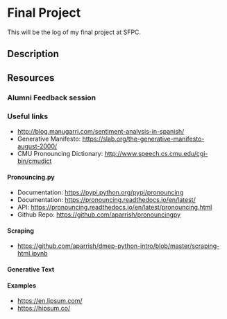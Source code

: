 # Final Project

This will be the log of my final project at SFPC.

## Description




## Resources

### Alumni Feedback session


### Useful links
- http://blog.manugarri.com/sentiment-analysis-in-spanish/
- Generative Manifesto: https://slab.org/the-generative-manifesto-august-2000/
- CMU Pronouncing Dictionary: http://www.speech.cs.cmu.edu/cgi-bin/cmudict

#### Pronouncing.py
- Documentation: https://pypi.python.org/pypi/pronouncing
- Documentation: https://pronouncing.readthedocs.io/en/latest/
- API: https://pronouncing.readthedocs.io/en/latest/pronouncing.html
- Github Repo: https://github.com/aparrish/pronouncingpy

#### Scraping
- https://github.com/aparrish/dmep-python-intro/blob/master/scraping-html.ipynb

#### Generative Text

#### Examples
- https://en.lipsum.com/
- https://hipsum.co/
